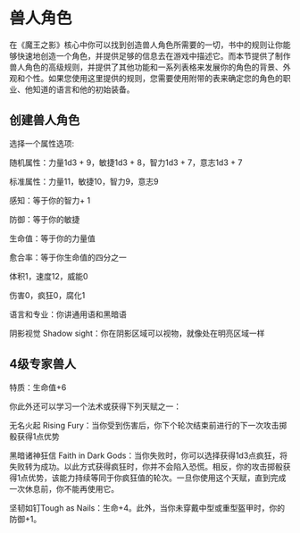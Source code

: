 # 兽人角色

在《魔王之影》核心中你可以找到创造兽人角色所需要的一切，书中的规则让你能够快速地创造一个角色，并提供足够的信息去在游戏中描述它。而本节提供了制作兽人角色的高级规则，并提供了其他功能和一系列表格来发展你的角色的背景、外观和个性。如果您使用这里提供的规则，您需要使用附带的表来确定您的角色的职业、他知道的语言和他的初始装备。

## 创建兽人角色

选择一个属性选项:

随机属性：力量1d3 + 9，敏捷1d3 + 8，智力1d3 + 7，意志1d3 + 7

标准属性：力量11，敏捷10，智力9，意志9

感知：等于你的智力+ 1

防御：等于你的敏捷

生命值：等于你的力量值

愈合率：等于你生命值的四分之一

体积1，速度12，威能0

伤害0，疯狂0，腐化1

语言和专业：你讲通用语和黑暗语

阴影视觉 Shadow sight：你在阴影区域可以视物，就像处在明亮区域一样

## 4级专家兽人

特质：生命值+6

你此外还可以学习一个法术或获得下列天赋之一：

无名火起 Rising
Fury：当你受到伤害后，你下个轮次结束前进行的下一次攻击掷骰获得1点优势

黑暗诸神狂信 Faith in Dark
Gods：当你失败时，你可以选择获得1d3点疯狂，将失败转为成功。以此方式获得疯狂时，你并不会陷入恐慌。相反，你的攻击掷骰获得1点优势，该能力持续等同于你疯狂值的轮次。一旦你使用这个天赋，直到完成一次休息前，你不能再使用它。

坚韧如钉Tough as
Nails：生命+4。此外，当你未穿戴中型或重型盔甲时，你的防御+1。
